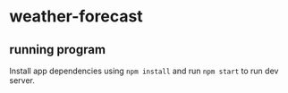 # weather-forecast

## running program


Install app dependencies using `npm install` and run `npm start` to run dev server. 


